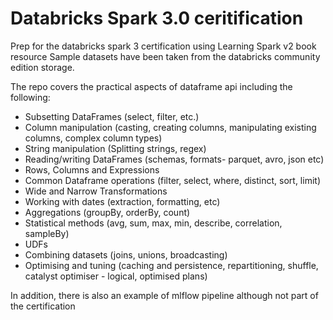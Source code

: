 # Databricks Spark 3.0 ceritification
Prep for the databricks spark 3 certification using Learning Spark v2 book resource
Sample datasets have been taken from the databricks community edition storage.

The repo covers the practical aspects of dataframe api including the following:

* Subsetting DataFrames (select, filter, etc.)
* Column manipulation (casting, creating columns, manipulating existing columns, complex column types)
* String manipulation (Splitting strings, regex)
* Reading/writing DataFrames (schemas, formats- parquet, avro, json etc)
* Rows, Columns and Expressions
* Common Dataframe operations (filter, select, where, distinct, sort, limit)
* Wide and Narrow Transformations
* Working with dates (extraction, formatting, etc)
* Aggregations (groupBy, orderBy, count)
* Statistical methods (avg, sum, max, min, describe, correlation, sampleBy)
* UDFs 
* Combining datasets (joins, unions, broadcasting)
* Optimising and tuning (caching and persistence, repartitioning, shuffle, catalyst optimiser - logical, optimised plans)

In addition, there is also an example of mlflow pipeline although not part of the certification